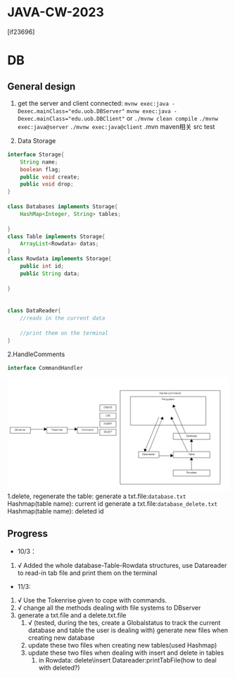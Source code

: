 # JAVA-CW-2023
[if23696]

# DB
## General design
1. get the server and client connected:
```mvnw exec:java -Dexec.mainClass="edu.uob.DBServer"```
```mvnw exec:java -Dexec.mainClass="edu.uob.DBClient"```
or
```./mvnw clean compile```
```./mvnw exec:java@server```
```./mvnw exec:java@client```
.mvn 
maven相关
src
test

1. Data Storage
```JAVA
interface Storage{
    String name;
    boolean flag;
    public void create;
    public void drop;
}

class Databases implements Storage{
    HashMap<Integer, String> tables;

}
class Table implements Storage{
    ArrayList<Rowdata> datas;
}
class Rowdata implements Storage{
    public int id;
    public String data;

}


class DataReader{
    //reads in the current data 

    //print them on the terminal
}

```
2.HandleComments
```JAVA
interface CommandHandler
```



![](2024-03-11-150434.png)
1.delete, regenerate the table:
generate a txt.file:```database.txt```
Hashmap<String>(table name): current id
generate a txt.file:```database_delete.txt```
Hashmap<String>(table name): deleted id

## Progress
* 10/3：
1. √ Added the whole database-Table-Rowdata structures, use Datareader to read-in tab file and print them on the terminal

* 11/3:
1. √ Use the Tokenrise given to cope with commands.
2. √ change all the methods dealing with file systems to DBserver
3.  generate a txt.file and a delete.txt.file
      1. √ (tested, during the tes, create a Globalstatus to track the current database and table the user is dealing with) generate new files when creating new database
      2. update these two files when creating new tables(used Hashmap)
      3. update these two files when dealing with insert and delete in tables
          1. in Rowdata: delete\insert
Datareader:printTabFile(how to deal with deleted?)


